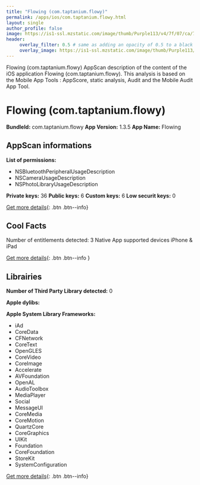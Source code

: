 ```yaml
---
title: "Flowing (com.taptanium.flowy)"
permalink: /apps/ios/com.taptanium.flowy.html
layout: single
author_profile: false
image: https://is1-ssl.mzstatic.com/image/thumb/Purple113/v4/7f/07/ca/7f07ca1c-2629-ea6f-4ca1-492a1fa2c0c6/FlowyAppIcon-0-0-1x_U007emarketing-0-0-0-9-85-220.png/512x512bb.jpg
header: 
     overlay_filter: 0.5 # same as adding an opacity of 0.5 to a black background
     overlay_image: https://is1-ssl.mzstatic.com/image/thumb/Purple113/v4/7f/07/ca/7f07ca1c-2629-ea6f-4ca1-492a1fa2c0c6/FlowyAppIcon-0-0-1x_U007emarketing-0-0-0-9-85-220.png/512x512bb.jpg
---
```

Flowing (com.taptanium.flowy) AppScan description of the content of the iOS application Flowing (com.taptanium.flowy). This analysis is based on the Mobile App Tools : AppScore, static analysis, Audit and the Mobile Audit App Tool.

# Flowing (com.taptanium.flowy)

**BundleId:** com.taptanium.flowy
**App Version:** 1.3.5
**App Name:** Flowing


## AppScan informations 

**List of permissions:** 
- NSBluetoothPeripheralUsageDescription
- NSCameraUsageDescription
- NSPhotoLibraryUsageDescription
  
  
**Private keys:** 36
**Public keys:** 6
**Custom keys:** 6
**Low securit keys:** 0
  
[Get more details](/pricing.html){: .btn .btn--info}

## Cool Facts

Number of entitlements detected: 3
Native App
supported devices iPhone & iPad
  
[Get more details](/pricing.html){: .btn .btn--info }

## Librairies 
**Number of Third Party Library detected:** 0


**Apple dylibs:**


**Apple System Library Frameworks:**
- iAd
- CoreData
- CFNetwork
- CoreText
- OpenGLES
- CoreVideo
- CoreImage
- Accelerate
- AVFoundation
- OpenAL
- AudioToolbox
- MediaPlayer
- Social
- MessageUI
- CoreMedia
- CoreMotion
- QuartzCore
- CoreGraphics
- UIKit
- Foundation
- CoreFoundation
- StoreKit
- SystemConfiguration


  
[Get more details](/pricing.html){: .btn .btn--info}

